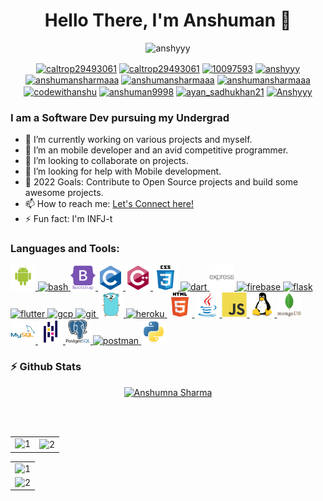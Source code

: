 <h1 align="center">Hello There, I'm Anshuman 👋</h1>
<p align="center"> <img src="https://komarev.com/ghpvc/?username=anshyyy&label=Profile%20views&color=0e75b6&style=flat" alt="anshyyy" /> </p>


<p align="center">
<a href="https://twitter.com/_anshyyy" target="blank"><img align="center" src="https://raw.githubusercontent.com/rahuldkjain/github-profile-readme-generator/master/src/images/icons/Social/twitter.svg" alt="caltrop29493061" height="30" width="40" /></a>
<a href="https://medium.com/@anshyyy" target="blank"><img align="center" src="https://user-images.githubusercontent.com/36799589/96227773-3acc6080-0fb2-11eb-837f-f5026d472969.jpg" alt="caltrop29493061" height="30" width="40" /></a>
<a href="https://stackoverflow.com/users/14713427/anshuman-sharma" target="blank"><img align="center" src="https://raw.githubusercontent.com/rahuldkjain/github-profile-readme-generator/master/src/images/icons/Social/stack-overflow.svg" alt="10097593" height="30" width="40" /></a>
<a href="https://codeforces.com/profile/heheboi" target="blank"><img align="center" src="https://raw.githubusercontent.com/rahuldkjain/github-profile-readme-generator/master/src/images/icons/Social/codeforces.svg" alt="anshyyy" height="30" width="40" /></a>
<a href="mailto:anshuman9998@gmail.com" target="blank"><img align="center" src="https://user-images.githubusercontent.com/5141132/50740364-7ea80880-1217-11e9-8faf-2348e31beedd.png" alt="anshumansharmaaa" height="30" width="40" /></a>
<a href="https://www.facebook.com/anshumansharmaaa/" target="blank"><img align="center" src="https://raw.githubusercontent.com/rahuldkjain/github-profile-readme-generator/master/src/images/icons/Social/facebook.svg" alt="anshumansharmaaa" height="30" width="40" /></a>
<a href="https://instagram.com/anshumansharmaaa" target="blank"><img align="center" src="https://raw.githubusercontent.com/rahuldkjain/github-profile-readme-generator/master/src/images/icons/Social/instagram.svg" alt="anshumansharmaaa" height="30" width="40" /></a>
<a href="https://www.codechef.com/users/codewithanshu" target="blank"><img align="center" src="https://cdn.jsdelivr.net/npm/simple-icons@3.1.0/icons/codechef.svg" alt="codewithanshu" height="30" width="40" /></a>
<a href="https://www.hackerrank.com/anshuman9998" target="blank"><img align="center" src="https://raw.githubusercontent.com/rahuldkjain/github-profile-readme-generator/master/src/images/icons/Social/hackerrank.svg" alt="anshuman9998" height="30" width="40" /></a>
<a href="https://atcoder.jp/users/Anshyy" target="blank"><img align="center" src="https://res.cloudinary.com/crunchbase-production/image/upload/c_lpad,h_170,w_170,f_auto,b_white,q_auto:eco,dpr_1/p1mckvzowm4fzzixscah" alt="ayan_sadhukhan21" height="30" width="40" /></a>
<a href="https://leetcode.com/Anshyyy/" target="blank"><img align="center" src="https://raw.githubusercontent.com/rahuldkjain/github-profile-readme-generator/master/src/images/icons/Social/leet-code.svg" alt="Anshyyy" height="30" width="40" /></a>
</p>



### I am a Software Dev pursuing my Undergrad 

- 🔭 I’m currently working on various projects and myself.
- 🌱 I’m an mobile developer and an avid competitive programmer.
- 👯 I’m looking to collaborate on projects.
- 🤔 I’m looking for help with Mobile development.
- 🥅 2022 Goals: Contribute to Open Source projects and build some awesome projects.
- 📫 How to reach me: [Let's Connect here!](https://www.linkedin.com/in/anshuman-sharma-4a7675a8/)
- ⚡ Fun fact: I'm INFJ-t

<h3 align="left">Languages and Tools:</h3>
<p align="left"> <a href="https://developer.android.com" target="_blank" rel="noreferrer"> <img src="https://raw.githubusercontent.com/devicons/devicon/master/icons/android/android-original-wordmark.svg" alt="android" width="40" height="40"/> </a><a href="https://www.gnu.org/software/bash/" target="_blank" rel="noreferrer"> <img src="https://www.vectorlogo.zone/logos/gnu_bash/gnu_bash-icon.svg" alt="bash" width="40" height="40"/> </a> <a href="https://getbootstrap.com" target="_blank" rel="noreferrer"> <img src="https://raw.githubusercontent.com/devicons/devicon/master/icons/bootstrap/bootstrap-plain-wordmark.svg" alt="bootstrap" width="40" height="40"/> </a> <a href="https://www.cprogramming.com/" target="_blank" rel="noreferrer"> <img src="https://raw.githubusercontent.com/devicons/devicon/master/icons/c/c-original.svg" alt="c" width="40" height="40"/> </a> <a href="https://www.w3schools.com/cpp/" target="_blank" rel="noreferrer"> <img src="https://raw.githubusercontent.com/devicons/devicon/master/icons/cplusplus/cplusplus-original.svg" alt="cplusplus" width="40" height="40"/> </a> <a href="https://www.w3schools.com/css/" target="_blank" rel="noreferrer"> <img src="https://raw.githubusercontent.com/devicons/devicon/master/icons/css3/css3-original-wordmark.svg" alt="css3" width="40" height="40"/> </a> <a href="https://dart.dev" target="_blank" rel="noreferrer"> <img src="https://www.vectorlogo.zone/logos/dartlang/dartlang-icon.svg" alt="dart" width="40" height="40"/> </a> <a href="https://expressjs.com" target="_blank" rel="noreferrer"> <img src="https://raw.githubusercontent.com/devicons/devicon/master/icons/express/express-original-wordmark.svg" alt="express" width="40" height="40"/> </a> <a href="https://firebase.google.com/" target="_blank" rel="noreferrer"> <img src="https://www.vectorlogo.zone/logos/firebase/firebase-icon.svg" alt="firebase" width="40" height="40"/> </a> <a href="https://flask.palletsprojects.com/" target="_blank" rel="noreferrer"> <img src="https://www.vectorlogo.zone/logos/pocoo_flask/pocoo_flask-icon.svg" alt="flask" width="40" height="40"/> </a> <a href="https://flutter.dev" target="_blank" rel="noreferrer"> <img src="https://www.vectorlogo.zone/logos/flutterio/flutterio-icon.svg" alt="flutter" width="40" height="40"/> </a> <a href="" target="_blank" rel="noreferrer"> <img src="https://www.vectorlogo.zone/logos/visualstudio_code/visualstudio_code-icon.svg" alt="gcp" width="40" height="40"/> </a> <a href="https://git-scm.com/" target="_blank" rel="noreferrer"> <img src="https://www.vectorlogo.zone/logos/git-scm/git-scm-icon.svg" alt="git" width="40" height="40"/> </a> <a href="https://golang.org" target="_blank" rel="noreferrer"> <img src="https://raw.githubusercontent.com/devicons/devicon/master/icons/go/go-original.svg" alt="go" width="40" height="40"/> </a><a href="https://heroku.com" target="_blank" rel="noreferrer"> <img src="https://www.vectorlogo.zone/logos/heroku/heroku-icon.svg" alt="heroku" width="40" height="40"/> </a> <a href="https://www.w3.org/html/" target="_blank" rel="noreferrer"> <img src="https://raw.githubusercontent.com/devicons/devicon/master/icons/html5/html5-original-wordmark.svg" alt="html5" width="40" height="40"/> </a> <a href="https://www.java.com" target="_blank" rel="noreferrer"> <img src="https://raw.githubusercontent.com/devicons/devicon/master/icons/java/java-original.svg" alt="java" width="40" height="40"/> </a> <a href="https://developer.mozilla.org/en-US/docs/Web/JavaScript" target="_blank" rel="noreferrer"> <img src="https://raw.githubusercontent.com/devicons/devicon/master/icons/javascript/javascript-original.svg" alt="javascript" width="40" height="40"/> </a> <a href="https://www.linux.org/" target="_blank" rel="noreferrer"> <img src="https://raw.githubusercontent.com/devicons/devicon/master/icons/linux/linux-original.svg" alt="linux" width="40" height="40"/> </a> <a href="https://www.mongodb.com/" target="_blank" rel="noreferrer"> <img src="https://raw.githubusercontent.com/devicons/devicon/master/icons/mongodb/mongodb-original-wordmark.svg" alt="mongodb" width="40" height="40"/> </a>  <a href="https://www.mysql.com/" target="_blank" rel="noreferrer"> <img src="https://raw.githubusercontent.com/devicons/devicon/master/icons/mysql/mysql-original-wordmark.svg" alt="mysql" width="40" height="40"/> </a><a href="https://pandas.pydata.org/" target="_blank" rel="noreferrer"> <img src="https://raw.githubusercontent.com/devicons/devicon/2ae2a900d2f041da66e950e4d48052658d850630/icons/pandas/pandas-original.svg" alt="pandas" width="40" height="40"/> </a> <a href="https://www.postgresql.org" target="_blank" rel="noreferrer"> <img src="https://raw.githubusercontent.com/devicons/devicon/master/icons/postgresql/postgresql-original-wordmark.svg" alt="postgresql" width="40" height="40"/> </a> <a href="https://postman.com" target="_blank" rel="noreferrer"> <img src="https://www.vectorlogo.zone/logos/getpostman/getpostman-icon.svg" alt="postman" width="40" height="40"/> </a> <a href="https://www.python.org" target="_blank" rel="noreferrer"> <img src="https://raw.githubusercontent.com/devicons/devicon/master/icons/python/python-original.svg" alt="python" width="40" height="40"/> </a> </p>



### ⚡ Github Stats
<p align="center"><a href="https://github.com/ryo-ma/github-profile-trophy"><img src="https://github-profile-trophy.vercel.app/?username=anshyyy&theme=dracula&row=2&column=3" alt="Anshumna Sharma" /></a></p>
 <p align="center">
<!-- <img src="https://github-profile-trophy.vercel.app/?username=ayan2809&theme=darkhub"> -->
<br><br>

</p>
<table>
  <tr>
    <td><img src="https://github-readme-stats.vercel.app/api?username=anshyyy&theme=radical&show_icons=true&include_all_commits=true&count_private=true"  display=block width=100% height=auto alt="1"></td>
    <td><img src="https://github-readme-stats.vercel.app/api/top-langs/?username=anshyyy&theme=radical&layout=compact&hide=Jupyter%20Notebook&langs_count=8"  display=block height=190 align="center" alt="2"></td>
   </tr>
 </tr>
</table>

<table>
  <tr>
    <td><img src="https://github-profile-summary-cards.vercel.app/api/cards/profile-details?username=anshyyy&theme=solarized_dark"  display=block width=100% height=auto alt="1"></td>
   </tr>
   <tr>
      <td><img src="https://activity-graph.herokuapp.com/graph?username=anshyyy&bg_color=073642&color=859900&line=006400&point=35aea1&area=true" display=block width=100% height=auto alt="2"></td>
  </td>
  
</table>


